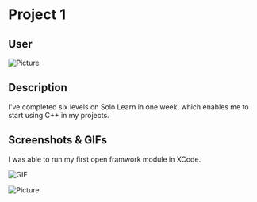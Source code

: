 # Project 1

## User ##

![Picture](.png)

## Description ##

I've completed six levels on Solo Learn in one week, which enables me to start using C++ in my projects. 

## Screenshots & GIFs ##

I was able to run my first open framwork module in XCode. 

![GIF](openframeworks.gif)

![Picture](Openframeworks_3D.png)

